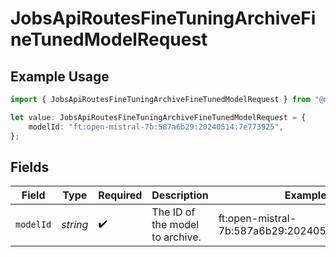# JobsApiRoutesFineTuningArchiveFineTunedModelRequest

## Example Usage

```typescript
import { JobsApiRoutesFineTuningArchiveFineTunedModelRequest } from "@mistralai/mistralai/models/operations";

let value: JobsApiRoutesFineTuningArchiveFineTunedModelRequest = {
    modelId: "ft:open-mistral-7b:587a6b29:20240514:7e773925",
};
```

## Fields

| Field                                         | Type                                          | Required                                      | Description                                   | Example                                       |
| --------------------------------------------- | --------------------------------------------- | --------------------------------------------- | --------------------------------------------- | --------------------------------------------- |
| `modelId`                                     | *string*                                      | :heavy_check_mark:                            | The ID of the model to archive.               | ft:open-mistral-7b:587a6b29:20240514:7e773925 |